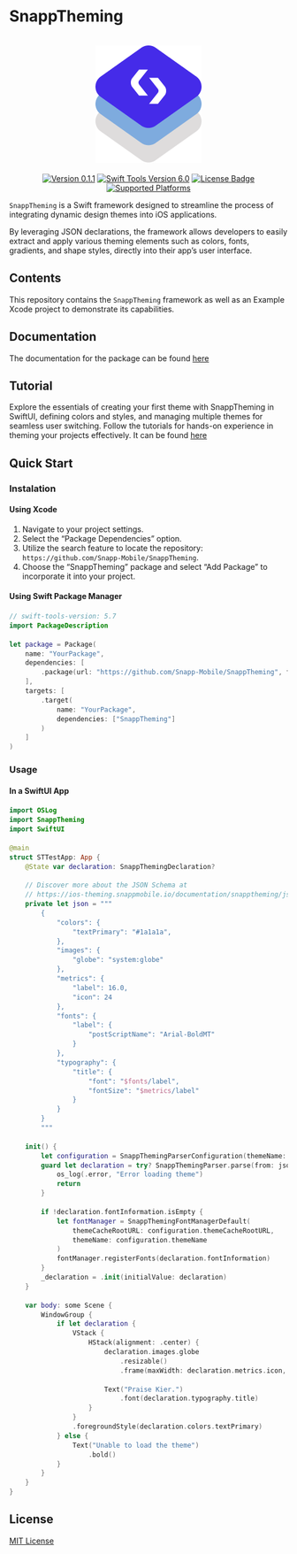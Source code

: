 # SnappTheming

<p align="center">
    <br />
    <img src="Sources/SnappTheming/SnappTheming.docc/Resources/logo%402x.png">
    <br /><br />
    <a href="https://img.shields.io/badge/version-0.1.1-yellow" target="_blank"><img src="https://img.shields.io/badge/version-0.1.1-yellow" alt="Version 0.1.1"></a>
    <a href="https://img.shields.io/badge/swift--tools--version-6.0-red" target="_blank"><img src="https://img.shields.io/badge/swift--tools--version-6.0-red" alt="Swift Tools Version 6.0"></a>
    <a href="https://github.com/Snapp-Mobile/SnappTheming/blob/main/LICENSE"><img src="https://img.shields.io/badge/license-MIT-blue" alt="License Badge"></a>
    <br />
    <a href="https://img.shields.io/badge/Platforms-_iOS_|_macOS_|_tvOS_|_watchOS_|_visionOS_-green" target="_blank"><img src="https://img.shields.io/badge/Platforms-_iOS_|_macOS_|_tvOS_|_watchOS_|_visionOS_-green" alt="Supported Platforms"></a>
<p/>

`SnappTheming` is a Swift framework designed to streamline the process of integrating dynamic design themes into iOS applications. 

By leveraging JSON declarations, the framework allows developers to easily extract and apply various theming elements such as colors, fonts, gradients, and shape styles, directly into their app’s user interface.

## Contents

This repository contains the `SnappTheming` framework as well as an Example Xcode project to demonstrate its capabilities.

## Documentation

The documentation for the package can be found [here](https://ios-theming.snappmobile.io/documentation/snapptheming/)

## Tutorial

Explore the essentials of creating your first theme with SnappTheming in SwiftUI, defining colors and styles, and managing multiple themes for seamless user switching. Follow the tutorials for hands-on experience in theming your projects effectively. It can be found [here](https://ios-theming.snappmobile.io/tutorials/meetsnapptheming/)

## Quick Start

### Instalation

#### Using Xcode
1. Navigate to your project settings.
2. Select the “Package Dependencies” option.
3. Utilize the search feature to locate the repository: `https://github.com/Snapp-Mobile/SnappTheming`.
4. Choose the “SnappTheming” package and select “Add Package” to incorporate it into your project.

#### Using Swift Package Manager
```swift
// swift-tools-version: 5.7
import PackageDescription

let package = Package(
    name: "YourPackage",
    dependencies: [
        .package(url: "https://github.com/Snapp-Mobile/SnappTheming", from: "0.1.0"),
    ],
    targets: [
        .target(
            name: "YourPackage",
            dependencies: ["SnappTheming"]
        )
    ]
)
```

### Usage

#### In a SwiftUI App

```swift
import OSLog
import SnappTheming
import SwiftUI

@main
struct STTestApp: App {
    @State var declaration: SnappThemingDeclaration?

    // Discover more about the JSON Schema at 
    // https://ios-theming.snappmobile.io/documentation/snapptheming/jsonschema
    private let json = """
        {
            "colors": {
                "textPrimary": "#1a1a1a",
            },
            "images": {
                "globe": "system:globe"
            },
            "metrics": {
                "label": 16.0,
                "icon": 24
            },
            "fonts": {
                "label": {
                    "postScriptName": "Arial-BoldMT"
                }
            },
            "typography": {
                "title": {
                    "font": "$fonts/label",
                    "fontSize": "$metrics/label"
                }
            }
        }
        """

    init() {
        let configuration = SnappThemingParserConfiguration(themeName: "Light")
        guard let declaration = try? SnappThemingParser.parse(from: json, using: configuration) else {
            os_log(.error, "Error loading theme")
            return
        }

        if !declaration.fontInformation.isEmpty {
            let fontManager = SnappThemingFontManagerDefault(
                themeCacheRootURL: configuration.themeCacheRootURL,
                themeName: configuration.themeName
            )
            fontManager.registerFonts(declaration.fontInformation)
        }
        _declaration = .init(initialValue: declaration)
    }

    var body: some Scene {
        WindowGroup {
            if let declaration {
                VStack {
                    HStack(alignment: .center) {
                        declaration.images.globe
                            .resizable()
                            .frame(maxWidth: declaration.metrics.icon, maxHeight: declaration.metrics.icon)

                        Text("Praise Kier.")
                            .font(declaration.typography.title)
                    }
                }
                .foregroundStyle(declaration.colors.textPrimary)
            } else {
                Text("Unable to load the theme")
                    .bold()
            }
        }
    }
}
```
## License

[MIT License](https://github.com/Snapp-Mobile/SnappTheming/blob/main/LICENSE)
